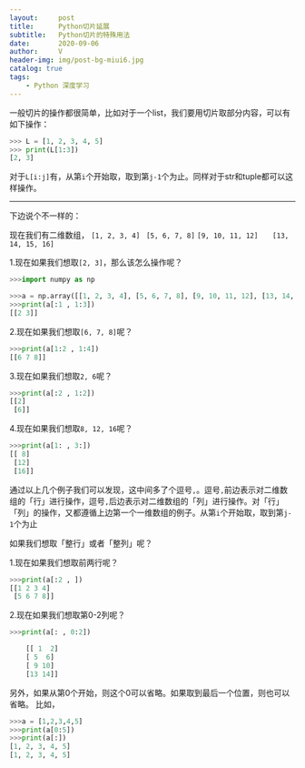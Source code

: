 ```yaml
---
layout:     post
title:      Python切片延展
subtitle:   Python切片的特殊用法
date:       2020-09-06
author:     V
header-img: img/post-bg-miui6.jpg
catalog: true
tags:
    - Python 深度学习
---
```


一般切片的操作都很简单，比如对于一个list，我们要用切片取部分内容，可以有如下操作：

```python
>>> L = [1, 2, 3, 4, 5]
>>> print(L[1:3])
[2, 3]
```

对于`L[i:j]`有，从第`i`个开始取，取到第`j-1`个为止。同样对于str和tuple都可以这样操作。

---
下边说个不一样的：

现在我们有二维数组，
					`[1, 2, 3, 4]`
			       `  [5, 6, 7, 8] `
			   ` [9, 10, 11, 12] `
		     `   [13, 14, 15, 16]`

1.现在如果我们想取`[2, 3]`，那么该怎么操作呢？

```python
>>>import numpy as np

>>>a = np.array([[1, 2, 3, 4], [5, 6, 7, 8], [9, 10, 11, 12], [13, 14, 15, 16]])
>>>print(a[:1 , 1:3])
[[2 3]]
```

2.现在如果我们想取`[6, 7, 8]`呢？

```python
>>>print(a[1:2 , 1:4])
[[6 7 8]]
```

3.现在如果我们想取`2, 6`呢？

```python
>>>print(a[:2 , 1:2])
[[2]
 [6]]
```

4.现在如果我们想取`8, 12, 16`呢？

```python
>>>print(a[1: , 3:])
[[ 8]
 [12]
 [16]]
```

通过以上几个例子我们可以发现，这中间多了个逗号`,`。逗号`,`前边表示对二维数组的「行」进行操作，逗号`,`后边表示对二维数组的「列」进行操作。对「行」「列」的操作，又都遵循上边第一个一维数组的例子。从第`i`个开始取，取到第`j-1`个为止

如果我们想取「整行」或者「整列」呢？

1.现在如果我们想取前两行呢？

```python
>>>print(a[:2 , ])
[[1 2 3 4]
 [5 6 7 8]]
```
2.现在如果我们想取第0-2列呢？

```python
>>>print(a[: , 0:2])

    [[ 1  2]
    [ 5  6]
    [ 9 10]
    [13 14]]

```

另外，如果从第0个开始，则这个0可以省略。如果取到最后一个位置，则也可以省略。
比如，

```python
>>>a = [1,2,3,4,5]
>>>print(a[0:5])
>>>print(a[:])
[1, 2, 3, 4, 5]
[1, 2, 3, 4, 5]
```


